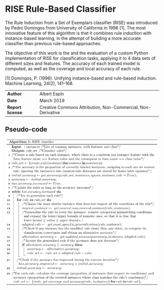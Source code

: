 # RISE Rule-Based Classifier

The Rule Induction from a Set of Exemplars classifier (RISE) was introduced by Pedro Domingos from University of California in 1996 [1]. The most innovative feature of this algorithm is that it combines rule induction with instance-based learning, in the attempt of building a more accurate classifier than previous rule-based approaches.

The objective of this work is the and the evaluation of a custom Python implementation of RISE for classification tasks, applying it to 4 data sets of different sizes and features. The accuracy of each trained model is computed, as well as the coverage and local accuracy of each rule.

[1] Domingos, P. (1996). Unifying instance-based and rule-based induction. Machine Learning, 24(2), 141-168.

| | |
|-|-|
| **Author** | Albert Espín |
| **Date**  | March 2019  |
| **Report license**  | Creative Commons Attribution, Non-Commercial, Non-Derivative |


## Pseudo-code

![](pseudo_code.png)


